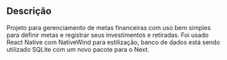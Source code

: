 ## Descrição

Projeto para gerenciamento de metas financeiras com uso bem simples para definir metas e registrar seus investimentos e retiradas.
Foi usado React Native com NativeWind para estilização, banco de dados está sendo utilizado SQLite com um novo pacote para o Next.


